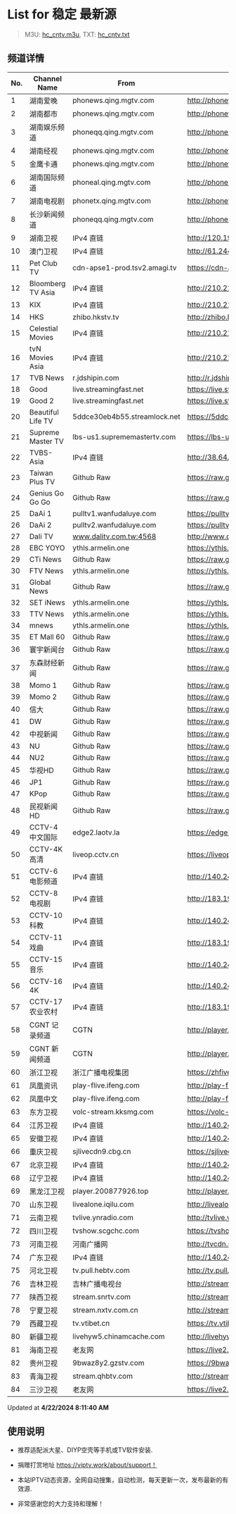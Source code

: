# List for **稳定 最新源**

> M3U: [hc_cntv.m3u](/hc_cntv.m3u), TXT: [hc_cntv.txt](/txt/hc_cntv.txt)

## 频道详情

| No. | Channel Name | From | Source |
| --- | ------------ | ---- | ------ |
| 1 | 湖南爱晚 | phonews.qing.mgtv.com | <http://phonews.qing.mgtv.com/nn_live/nn_x64/dWlwPTEwMy43MS43MC4xMDMmcWlkPSZzPTUzMTMzNTk5OTU5ODU2NDFkODQyYzBhZTk3ODY3ODBmJmVzPTE3MTM3ODU0NjcmdXVpZD04ZmZkZGY5ZjgyMjVhZjI4NDJhOTljYzVmNWUwMzkwZi02NzQ3NDY2NyZ2PTImYXM9MCZjZG5leF9pZD13c19waG9uZTM,/HNGGMPP360.m3u8> |
| 2 | 湖南都市 | phonews.qing.mgtv.com | <http://phonews.qing.mgtv.com/nn_live/nn_x64/dWlwPTEwMy43MS43MC4xMDMmcWlkPSZzPTVmYjg5ZmY0MWE5ODI0ZDY2YWExY2NmODc2MTY3ODAwJmVzPTE3MTM3ODYzMDgmdXVpZD05OWNkNDdkOTMzM2RkN2RiOGRkYjJhZmQ4ZTA5MWVlMi02NzQ3NDY2NyZ2PTImYXM9MCZjZG5leF9pZD13c19waG9uZTM,/HNDSMPP360.m3u8> |
| 3 | 湖南娱乐频道 | phoneqq.qing.mgtv.com | <http://phoneqq.qing.mgtv.com/nn_live/nn_x64/dWlwPTEwMy43MS43MC4xMDMmcWlkPSZzPWQ1NDYzZDhhMzdkYzdmNTBlN2ZhMjA4NGJmNWM3NDViJmVzPTE3MTM3NzgwOTImdXVpZD0xYjU5YTJlZTE1OTVkMzY2MjgyNjE0YmQ3ODE2N2FlNi02NzQ3NDY2NyZ2PTImYXM9MCZjZG5leF9pZD1xcV9waG9uZV9saXZl/HNYLMPP360.m3u8> |
| 4 | 湖南经视 | phonews.qing.mgtv.com | <http://phonews.qing.mgtv.com/nn_live/nn_x64/dWlwPTEwMy43MS43MC4xMDMmcWlkPSZzPWIzYmZlYjBmMzM0Y2ZlM2NlMjdmYzRlYThhNjY0MmJjJmVzPTE3MTM3ODU3MjkmdXVpZD1lOTcyMTkxZDg0MTkwZjQ1ZTkwOTVmOGNkYzc0MTU4MC02NzQ3NDY2NyZ2PTImYXM9MCZjZG5leF9pZD13c19waG9uZTM,/HNJSMPP360.m3u8> |
| 5 | 金鹰卡通 | phonews.qing.mgtv.com | <http://phonews.qing.mgtv.com/nn_live/nn_x64/dWlwPTEwMy43MS43MC4xMDMmcWlkPSZzPWJhMDZlMjI1ZDNjYWY4ODkyNzZjMTIzOTVhNGE0Mjc4JmVzPTE3MTM3NzM5NjkmdXVpZD00ZWRmMTNlMDBkN2ZjOGQ3ZDkxNjIwNGE0NGYzZWNiMi02NzQ3NDY2NyZ2PTImYXM9MCZjZG5leF9pZD13c19waG9uZTM,/JYKTMPP360.m3u8> |
| 6 | 湖南国际频道 | phoneal.qing.mgtv.com | <http://phoneal.qing.mgtv.com/nn_live/nn_x64/dWlwPTEwMy43MS43MC4xMDMmcWlkPSZzPWZhNmJiMjI4YzU0ZWYxMjg2OWY2OTE0MWE0ZWY2N2QzJmVzPTE3MTM4MDE2MjQmdXVpZD03YzZjNDhjMWNhMGQ4YmZiYjk5NjQ5Y2Q4NmI3NzFhNC02NzQ3NDY2NyZ2PTImYXM9MCZjZG5leF9pZD1hbF9waG9uZTM,/HNGJMPP360.m3u8> |
| 7 | 湖南电视剧 | phonetx.qing.mgtv.com | <http://phonetx.qing.mgtv.com/nn_live/nn_x64/dWlwPTEwMy43MS43MC4xMDMmcWlkPSZzPWE1NmVhZmZkNjdiZDgzOWFkMzA1MTFkOWY2NTNlZGVhJmVzPTE3MTM3NzUxNDkmdXVpZD0zOTJiYjRhNzAzNGJkMjc2ODU5YzdkYWY1NjIyMDk2NS02NzQ3NDY2NyZ2PTImYXM9MCZjZG5leF9pZD10eF9waG9uZV9saXZl/HNDSJMPP360.m3u8> |
| 8 | 长沙新闻频道 | phoneqq.qing.mgtv.com | <http://phoneqq.qing.mgtv.com/nn_live/nn_x64/dWlwPTEwMy43MS43MC4xMDMmcWlkPSZzPWRkYzE2OGEyNWRhYTNmMTM0NzhkNmE1NTgyYThlMmE2JmVzPTE3MTM3ODU1MjkmdXVpZD1iZTI0N2Q3MTIwZWEwOWMyNzc2YmUyNmMxNmQyNTNjZS02NzQ3NDY2NyZ2PTImYXM9MCZjZG5leF9pZD1xcV9waG9uZV9saXZl/CSXWMPP360.m3u8> |
| 9 | 湖南卫视 | IPv4 直链 | <http://120.196.232.43:8088/rrs03.hw.gmcc.net/PLTV/651/224/3221226698/1.m3u8> |
| 10 | 澳门卫视 | IPv4 直链 | <http://61.244.22.4/ch1/ch1.live/playlist.m3u8> |
| 11 | Pet Club TV | cdn-apse1-prod.tsv2.amagi.tv | <https://cdn-apse1-prod.tsv2.amagi.tv/linear/amg01076-lightningintern-petclub-samsungnz/playlist.m3u8> |
| 12 | Bloomberg TV Asia | IPv4 直链 | <http://210.210.155.37/dr9445/h/h03/index.m3u8> |
| 13 | KIX | IPv4 直链 | <http://210.210.155.37/dr9445/h/h07/index.m3u8> |
| 14 | HKS | zhibo.hkstv.tv | <http://zhibo.hkstv.tv/livestream/mutfysrq/playlist.m3u8> |
| 15 | Celestial Movies | IPv4 直链 | <http://210.210.155.37/dr9445/h/h14/index.m3u8> |
| 16 | tvN Movies Asia | IPv4 直链 | <http://210.210.155.37/dr9445/h/h21/index.m3u8> |
| 17 | TVB News | r.jdshipin.com | <http://r.jdshipin.com/CkuBd> |
| 18 | Good | live.streamingfast.net | <https://live.streamingfast.net/osmflivech1.m3u8> |
| 19 | Good 2 | live.streamingfast.net | <https://live.streamingfast.net/osmflivech2.m3u8> |
| 20 | Beautiful Life TV | 5ddce30eb4b55.streamlock.net | <https://5ddce30eb4b55.streamlock.net/bltvhd/bltv1/playlist.m3u8> |
| 21 | Supreme Master TV | lbs-us1.suprememastertv.com | <https://lbs-us1.suprememastertv.com/720p.m3u8> |
| 22 | TVBS-Asia | IPv4 直链 | <http://38.64.72.148/hls/modn/list/4005/playlist.m3u8> |
| 23 | Taiwan Plus TV | Github Raw | <https://raw.githubusercontent.com/ChiSheng9/iptv/master/TV78.m3u8> |
| 24 | Genius Go Go Go | Github Raw | <https://raw.githubusercontent.com/ChiSheng9/iptv/master/TV26.m3u8> |
| 25 | DaAi 1 | pulltv1.wanfudaluye.com | <https://pulltv1.wanfudaluye.com/live/tv1.m3u8> |
| 26 | DaAi 2 | pulltv2.wanfudaluye.com | <https://pulltv2.wanfudaluye.com/live/tv2.m3u8> |
| 27 | Dali TV | www.dalitv.com.tw:4568 | <http://www.dalitv.com.tw:4568/live/dali/index.m3u8> |
| 28 | EBC YOYO | ythls.armelin.one | <https://ythls.armelin.one/channel/UCiWRSesvSYmY7YOyz0tv_zQ.m3u8> |
| 29 | CTi News | Github Raw | <https://raw.githubusercontent.com/ChiSheng9/iptv/master/TV28.m3u8> |
| 30 | FTV News | ythls.armelin.one | <https://ythls.armelin.one/channel/UC2VmWn8dAqkzlQqvy02E1PA.m3u8> |
| 31 | Global News | Github Raw | <https://raw.githubusercontent.com/ChiSheng9/iptv/master/TV02.m3u8> |
| 32 | SET iNews | ythls.armelin.one | <https://ythls.armelin.one/channel/UCoNYj9OFHZn3ACmmeRCPwbA.m3u8> |
| 33 | TTV News | ythls.armelin.one | <https://ythls.armelin.one/channel/UC8ROUUjHzEQm-ndb69CX8Ww.m3u8> |
| 34 | mnews | ythls.armelin.one | <https://ythls.armelin.one/channel/UC4LjkybVKXCDlneVXlKAbmw.m3u8> |
| 35 | ET Mall 60 | Github Raw | <https://raw.githubusercontent.com/ChiSheng9/iptv/master/TV18.m3u8> |
| 36 | 寰宇新闻台 | Github Raw | <https://raw.githubusercontent.com/ChiSheng9/iptv/master/TV02.m3u8> |
| 37 | 东森财经新闻 | Github Raw | <https://raw.githubusercontent.com/ChiSheng9/iptv/master/TV03.m3u8> |
| 38 | Momo 1 | Github Raw | <https://raw.githubusercontent.com/ChiSheng9/iptv/master/TV04.m3u8> |
| 39 | Momo 2 | Github Raw | <https://raw.githubusercontent.com/ChiSheng9/iptv/master/TV05.m3u8> |
| 40 | 信大 | Github Raw | <https://raw.githubusercontent.com/ChiSheng9/iptv/master/TV07.m3u8> |
| 41 | DW | Github Raw | <https://raw.githubusercontent.com/ChiSheng9/iptv/master/TV08.m3u8> |
| 42 | 中视新闻 | Github Raw | <https://raw.githubusercontent.com/ChiSheng9/iptv/master/TV09.m3u8> |
| 43 | NU | Github Raw | <https://raw.githubusercontent.com/ChiSheng9/iptv/master/TV10.m3u8> |
| 44 | NU2 | Github Raw | <https://raw.githubusercontent.com/ChiSheng9/iptv/master/TV14.m3u8> |
| 45 | 华视HD | Github Raw | <https://raw.githubusercontent.com/ChiSheng9/iptv/master/TV12.m3u8> |
| 46 | JP1 | Github Raw | <https://raw.githubusercontent.com/ChiSheng9/iptv/master/TV15.m3u8> |
| 47 | KPop | Github Raw | <https://raw.githubusercontent.com/ChiSheng9/iptv/master/TV16.m3u8> |
| 48 | 民视新闻HD | Github Raw | <https://raw.githubusercontent.com/ChiSheng9/iptv/master/TV17.m3u8> |
| 49 | CCTV-4 中文国际 | edge2.laotv.la | <https://edge2.laotv.la/live/CCTV4A/sc-gaFECQ/a1_index.m3u8> |
| 50 | CCTV-4K 高清 | liveop.cctv.cn | <https://liveop.cctv.cn/hls/4KHD/playlist.m3u8> |
| 51 | CCTV-6 电影频道 | IPv4 直链 | <http://140.249.29.31/tlive-test-cdn.ysp.cctv.cn/ysp/2022574302.m3u8> |
| 52 | CCTV-8 电视剧 | IPv4 直链 | <http://183.196.25.171:808/hls/77/index.m3u8> |
| 53 | CCTV-10 科教 | IPv4 直链 | <http://140.249.29.31/tlive-test-cdn.ysp.cctv.cn/ysp/2022573002.m3u8> |
| 54 | CCTV-11 戏曲 | IPv4 直链 | <http://183.196.25.171:808/hls/11/index.m3u8> |
| 55 | CCTV-15 音乐 | IPv4 直链 | <http://140.249.29.31/tlive-test-cdn.ysp.cctv.cn/ysp/2022575502.m3u8> |
| 56 | CCTV-16 4K | IPv4 直链 | <http://140.249.29.31/tlive-test-cdn.ysp.cctv.cn/ysp/2022575402.m3u8> |
| 57 | CCTV-17 农业农村 | IPv4 直链 | <http://183.196.25.171:808/hls/93/index.m3u8> |
| 58 | CGNT 记录频道 | CGTN | <http://player.200877926.top/169l/vjs/?id=https://livedoc.cgtn.com/1000d/prog_index.m3u8> |
| 59 | CGNT 新闻频道 | CGTN | <http://player.200877926.top/169l/vjs/?id=http://live.cgtn.com/1000/prog_index.m3u8> |
| 60 | 浙江卫视 | 浙江广播电视集团 | <https://zhfivel02.cztv.com/channel01/720p.m3u8?auth_key=1713771850-85d9ac7cd6955761c14881e727f007e7-0-8c73874263631dcebdfc2737c0afe5b2> |
| 61 | 凤凰资讯 | play-flive.ifeng.com | <http://play-flive.ifeng.com/live/06OLEEWQKN4.m3u8> |
| 62 | 凤凰中文 | play-flive.ifeng.com | <http://play-flive.ifeng.com/live/06OLEGEGM4G.m3u8> |
| 63 | 东方卫视 | volc-stream.kksmg.com | <https://volc-stream.kksmg.com/live/dfws/index.m3u8?volcSecret=312fdcc548cbaaf7eabaa953a2e01952&volcTime=1713859632> |
| 64 | 江苏卫视 | IPv4 直链 | <http://140.249.29.31/tlive-test-cdn.ysp.cctv.cn/ysp/2000295602.m3u8> |
| 65 | 安徽卫视 | IPv4 直链 | <http://140.249.29.31/tlive-test-cdn.ysp.cctv.cn/ysp/2000298002.m3u8> |
| 66 | 重庆卫视 | sjlivecdn9.cbg.cn | <https://sjlivecdn9.cbg.cn/202404221409/app_2/_definst_/ls_2.stream/chunklist.m3u8> |
| 67 | 北京卫视 | IPv4 直链 | <http://140.249.29.31/tlive-test-cdn.ysp.cctv.cn/ysp/2000272102.m3u8> |
| 68 | 辽宁卫视 | IPv4 直链 | <http://140.249.29.31/tlive-test-cdn.ysp.cctv.cn/ysp/2000281302.m3u8> |
| 69 | 黑龙江卫视 | player.200877926.top | <http://player.200877926.top/videojs.php?id=https://idclive.hljtv.com:4430/live/hljws_own.m3u8> |
| 70 | 山东卫视 | livealone.iqilu.com | <http://livealone.iqilu.com/iqilu/sdtvhjOF03kn.m3u8> |
| 71 | 云南卫视 | tvlive.ynradio.com | <http://tvlive.ynradio.com/live/yunnanweishi/chunks.m3u8> |
| 72 | 四川卫视 | tvshow.scgchc.com | <https://tvshow.scgchc.com/hdlive/sctv18f9fb5888dedbe0c6a1b/1.m3u8> |
| 73 | 河南卫视 | 河南广播网 | <http://tvcdn.stream3.hndt.com/tv/65c4a6d5017e1000b2b6ea2500000000_transios/playlist.m3u8?wsSecret=e6099dee49bab15c57ba027d5be9a356&wsTime=1713782109> |
| 74 | 广东卫视 | IPv4 直链 | <http://140.249.29.31/tlive-test-cdn.ysp.cctv.cn/ysp/2000292702.m3u8> |
| 75 | 河北卫视 | tv.pull.hebtv.com | <http://tv.pull.hebtv.com/jishi/weishipindao.m3u8?t=2510710360&k=f1b16a3a3866dafecb94ec2bb4160e58> |
| 76 | 吉林卫视 | 吉林广播电视台 | <http://stream1.jlntv.cn/jlws/playlist.m3u8?_upt=32ccd7971713780542> |
| 77 | 陕西卫视 | stream.snrtv.com | <http://stream.snrtv.com/sxbc-star-etJLRV.m3u8> |
| 78 | 宁夏卫视 | stream.nxtv.com.cn | <http://stream.nxtv.com.cn/wspd/sd/live.m3u8?_upt=277fb0321713915552> |
| 79 | 西藏卫视 | tv.vtibet.cn | <https://tv.vtibet.cn/live/vuXz3cg3TmRUYg.m3u8?secret=11fbaa3fb021f8ad52b2abe5808a9606&time=66261b2c> |
| 80 | 新疆卫视 | livehyw5.chinamcache.com | <http://livehyw5.chinamcache.com/hyw/zb01.m3u8?txSecret=ac4608d03b3fec4557d137827a3f4bb6&txTime=95A66655> |
| 81 | 海南卫视 | 老友网 | <https://live2.hnntv.cn/srs/tv/lywsgq.m3u8?_upt=ab01a9261713775997> |
| 82 | 贵州卫视 | 9bwaz8y2.gzstv.com | <https://9bwaz8y2.gzstv.com/live/CH01_lo.m3u8?txSecret=a28ad1f3b5cd256367f70c7d16752c5e&txTime=6626191E> |
| 83 | 青海卫视 | stream.qhbtv.com | <http://stream.qhbtv.com/qhws/sd/live.m3u8?_upt=26a53f2e1713774247> |
| 84 | 三沙卫视 | 老友网 | <https://live2.hnntv.cn/srs/tv/ssws.m3u8?_upt=461e85281713776489> |

Updated at **4/22/2024 8:11:40 AM**

## 使用说明

- 推荐适配派大星、DIYP空壳等手机或TV软件安装.

- 捐赠打赏地址 <https://viptv.work/about/support！>

- 本站IPTV动态资源，全网自动搜集，自动检测，每天更新一次，发布最新的有效源.

- 非常感谢您的大力支持和理解！
